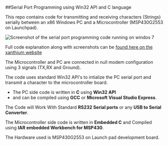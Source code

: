 ##Serial Port Programming using Win32 API and C language

This repo contains code for transmitting and receiving characters (Strings) serially between an x86 Windows PC and a Microcontroller (MSP430G2553 on Launchpad).

<img src="http://s25.postimg.org/bqw6jzqfz/Serial_port_write_windows.jpg" alt ="Screenshot of the serial port programming code running on windos 7">

Full code explanation along with screenshots can be <a href = http://xanthium.in/Serial-Port-Programming-using-Win32-API> found here on the xanthium website </a>

The Microcontroller and PC are connected in null modem configuration using  3 signals (TX,RX and Ground).

The code uses standard Win32 API's to intialize the PC serial port and transmit a character to the microcontroller board.
- The PC side code is written in **C** using **Win32 API** 
- and can be compiled using **GCC** or **Microsoft Visual Studio Express**.

The Code will Work With Standard **RS232 Serial ports** or any **USB to Serial Converter**.


The Microcontroller side code is written in **Embedded C** and Compiled using **IAR embedded Workbench for MSP430**.

The Hardware used is MSP430G2553 on Launch pad development board.
 
